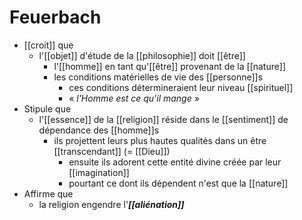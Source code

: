 # Feuerbach

- [[croit]] que
  - l'[[objet]] d'étude de la [[philosophie]] doit [[être]]
    - l'[[homme]] en tant qu'[[être]] provenant de la [[nature]]
    - les conditions matérielles de vie des [[personne]]s
      - ces conditions détermineraient leur niveau [[spirituel]]
      - « *l'Homme est ce qu'il mange* »
- Stipule que
  - l'[[essence]] de la [[religion]] réside dans le [[sentiment]] de dépendance des [[homme]]s
    - ils projettent leurs plus hautes qualités dans un être [[transcendant]] (= [[Dieu]])
      - ensuite ils adorent cette entité divine créée par leur [[imagination]]
      - pourtant ce dont ils dépendent n'est que la [[nature]]
- Affirme que
  - la religion engendre l'***[[aliénation]]***
    